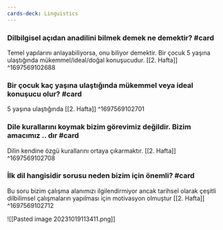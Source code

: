 ```yaml
---
cards-deck: Linguistics
---
```


### Dilbilgisel açıdan anadilini bilmek demek ne demektir? #card
Temel yapılarını anlayabiliyorsa, onu biliyor demektir. Bir çocuk 5 yaşına ulaştığında mükemmel/ideal/doğal konuşucudur. [[2. Hafta]]
^1697569102688

### Bir çocuk kaç yaşına ulaştığında mükemmel veya ideal konuşucu olur? #card 
5 yaşına ulaştığında [[2. Hafta]]
^1697569102701

### Dile kurallarını koymak bizim görevimiz değildir. Bizim amacımız .. dır #card 
Dilin kendine özgü kurallarını ortaya çıkarmaktır. [[2. Hafta]]
^1697569102708

### İlk dil hangisidir sorusu neden bizim için önemli? #card 
Bu soru bizim çalışma alanımızı ilgilendirmiyor ancak tarihsel olarak çeşitli dilbilimsel çalışmaların yapılması için motivasyon olmuştur [[2. Hafta]]
^1697569102712


![[Pasted image 20231019113411.png]] 




